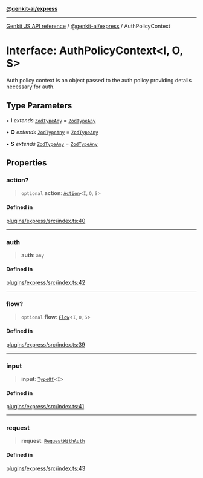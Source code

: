 [**@genkit-ai/express**](../README.md)

***

[Genkit JS API reference](../../../README.md) / [@genkit-ai/express](../README.md) / AuthPolicyContext

# Interface: AuthPolicyContext\<I, O, S\>

Auth policy context is an object passed to the auth policy providing details necessary for auth.

## Type Parameters

• **I** *extends* [`ZodTypeAny`](../../../genkit/namespaces/z/type-aliases/ZodTypeAny.md) = [`ZodTypeAny`](../../../genkit/namespaces/z/type-aliases/ZodTypeAny.md)

• **O** *extends* [`ZodTypeAny`](../../../genkit/namespaces/z/type-aliases/ZodTypeAny.md) = [`ZodTypeAny`](../../../genkit/namespaces/z/type-aliases/ZodTypeAny.md)

• **S** *extends* [`ZodTypeAny`](../../../genkit/namespaces/z/type-aliases/ZodTypeAny.md) = [`ZodTypeAny`](../../../genkit/namespaces/z/type-aliases/ZodTypeAny.md)

## Properties

### action?

> `optional` **action**: [`Action`](../../../genkit/type-aliases/Action.md)\<`I`, `O`, `S`\>

#### Defined in

[plugins/express/src/index.ts:40](https://github.com/firebase/genkit/blob/286538acadb0c266800cfa4edc099546226d5af8/js/plugins/express/src/index.ts#L40)

***

### auth

> **auth**: `any`

#### Defined in

[plugins/express/src/index.ts:42](https://github.com/firebase/genkit/blob/286538acadb0c266800cfa4edc099546226d5af8/js/plugins/express/src/index.ts#L42)

***

### flow?

> `optional` **flow**: [`Flow`](../../../genkit/classes/Flow.md)\<`I`, `O`, `S`\>

#### Defined in

[plugins/express/src/index.ts:39](https://github.com/firebase/genkit/blob/286538acadb0c266800cfa4edc099546226d5af8/js/plugins/express/src/index.ts#L39)

***

### input

> **input**: [`TypeOf`](../../../genkit/namespaces/z/type-aliases/TypeOf.md)\<`I`\>

#### Defined in

[plugins/express/src/index.ts:41](https://github.com/firebase/genkit/blob/286538acadb0c266800cfa4edc099546226d5af8/js/plugins/express/src/index.ts#L41)

***

### request

> **request**: [`RequestWithAuth`](RequestWithAuth.md)

#### Defined in

[plugins/express/src/index.ts:43](https://github.com/firebase/genkit/blob/286538acadb0c266800cfa4edc099546226d5af8/js/plugins/express/src/index.ts#L43)
